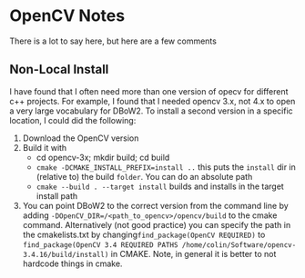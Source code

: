 # OpenCV Notes
There is a lot to say here, but here are a few comments

## Non-Local Install
I have found that I often need more than one version of opecv for different c++ projects. For example, I found that I needed opencv 3.x, not 4.x to open a very large vocabulary for DBoW2. To install a second version in a specific location, I could did the following:
1. Download the OpenCV version
2. Build it with
    - cd opencv-3x; mkdir build; cd build
    - `cmake -DCMAKE_INSTALL_PREFIX=install ..` this puts the `install` dir in (relative to) the build `folder`. You can do an absolute path
    - `cmake --build . --target install` builds and installs in the target install path
3. You can point DBoW2 to the correct version from the command line by adding `-DOpenCV_DIR=/<path_to_opencv>/opencv/build` to the cmake command. Alternatively (not good practice) you can specify the path in the cmakelists.txt by changing`find_package(OpenCV REQUIRED)` to 
`find_package(OpenCV 3.4 REQUIRED PATHS /home/colin/Software/opencv-3.4.16/build/install)` in CMAKE.
Note, in general it is better to not hardcode things in cmake.
